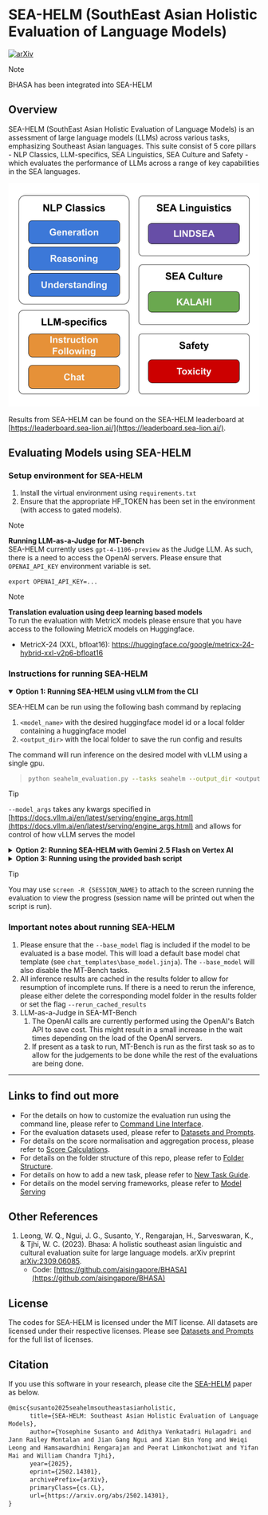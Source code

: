 # SEA-HELM (SouthEast Asian Holistic Evaluation of Language Models)

[![arXiv](https://img.shields.io/badge/arXiv-2502.14301-b31b1b.svg)](https://arxiv.org/abs/2502.14301)

> [!NOTE]  
> BHASA has been integrated into SEA-HELM

## Overview
SEA-HELM (SouthEast Asian Holistic Evaluation of Language Models) is an assessment of large language models (LLMs) across various tasks, emphasizing Southeast Asian languages. This suite consist of 5 core pillars - NLP Classics, LLM-specifics, SEA Linguistics, SEA Culture and Safety - which evaluates the performance of LLMs across a range of key capabilities in the SEA languages.

![SEA-HELM pillars](docs/assets/seahelm_pillars.png)

Results from SEA-HELM can be found on the SEA-HELM leaderboard at [https://leaderboard.sea-lion.ai/](https://leaderboard.sea-lion.ai/).

## Evaluating Models using SEA-HELM

### Setup environment for SEA-HELM
1. Install the virtual environment using `requirements.txt`
2. Ensure that the appropriate HF_TOKEN has been set in the environment (with access to gated models).

> [!NOTE]  
> **Running LLM-as-a-Judge for MT-bench**  
> SEA-HELM currently uses `gpt-4-1106-preview` as the Judge LLM. As such, there is a need to access the OpenAI servers. Please ensure that `OPENAI_API_KEY` environment variable is set.
>
> ```
> export OPENAI_API_KEY=...
> ```

> [!NOTE]  
> **Translation evaluation using deep learning based models**  
> To run the evaluation with MetricX models please ensure that you have access to the following MetricX models on Huggingface.
> - MetricX-24 (XXL, bfloat16): https://huggingface.co/google/metricx-24-hybrid-xxl-v2p6-bfloat16


### Instructions for running SEA-HELM
<details open>

<summary><strong>Option 1: Running SEA-HELM using vLLM from the CLI</strong></summary>

SEA-HELM can be run using the following bash command by replacing
1. `<model_name>` with the desired huggingface model id or a local folder containing a huggingface model
1. `<output_dir>` with the local folder to save the run config and results

The command will run inference on the desired model with vLLM using a single gpu.
> ```bash
> python seahelm_evaluation.py --tasks seahelm --output_dir <output_dir> --model_type vllm --model_name <model_name> --model_args "dtype=bfloat16,enable_prefix_caching=True,tensor_parallel_size=1"
> ```
</details>

> [!TIP]  
> `--model_args` takes any kwargs specified in [https://docs.vllm.ai/en/latest/serving/engine_args.html](https://docs.vllm.ai/en/latest/serving/engine_args.html) and allows for control of how vLLM serves the model

<details>

<summary><strong>Option 2: Running SEA-HELM with Gemini 2.5 Flash on Vertex AI</strong></summary>

SEA-HELM can be run with Gemini 2.5 Flash using Google Cloud Vertex AI. This is useful when you don't have local GPU resources.

**Setup:**
```bash
cd sea_helm
bash setup_gemini.sh
```

**Run benchmark:**
```bash
python3 seahelm_gemini2_5flash.py --project-id YOUR_PROJECT_ID
```

**Or use the convenient runner script:**
```bash
bash run_gemini_benchmark.sh --project-id YOUR_PROJECT_ID
```

For detailed instructions, see [README_GEMINI.md](README_GEMINI.md).
</details>

<details>

<summary><strong>Option 3: Running using the provided bash script</strong></summary>

To run the evaluation:
1. Specify the path to the output directory (for the model generations, results JSON and log files) as well as the models to be evaluated in `run_evaluation.sh`
1. Then run the evaluation with the following command:

```bash
bash run_evaluation.sh
```

This sets up a screen screen running the SEA-HELM evaluation python script
</details>

> [!TIP]  
> You may use `screen -R {SESSION_NAME}` to attach to the screen running the evaluation to view the progress (session name will be printed out when the script is run).

### Important notes about running SEA-HELM
  
1. Please ensure that the `--base_model` flag is included if the model to be evaluated is a base model. This will load a default base model chat template (see `chat_templates\base_model.jinja`). The `--base_model` will also disable the MT-Bench tasks.
1. All inference results are cached in the results folder to allow for resumption of incomplete runs. If there is a need to rerun the inference, please either delete the corresponding model folder in the results folder or set the flag `--rerun_cached_results`
1. LLM-as-a-Judge in SEA-MT-Bench
    1. The OpenAI calls are currently performed using the OpenAI's Batch API to save cost. This might result in a small increase in the wait times depending on the load of the OpenAI servers.
    1. If present as a task to run, MT-Bench is run as the first task so as to allow for the judgements to be done while the rest of the evaluations are being done.

***

## Links to find out more
* For the details on how to customize the evaluation run using the command line, please refer to [Command Line Interface](docs/cli.md).
* For the evaluation datasets used, please refer to [Datasets and Prompts](docs/datasets_and_prompts.md).
* For details on the score normalisation and aggregation process, please refer to [Score Calculations](docs/score_calculations.md).
* For details on the folder structure of this repo, please refer to [Folder Structure](docs/seahelm_folder_structure.md).
* For details on how to add a new task, please refer to [New Task Guide](docs/new_task_guide.md).
* For details on the model serving frameworks, please refer to [Model Serving](docs/serving_models.md)

## Other References
1. Leong, W. Q., Ngui, J. G., Susanto, Y., Rengarajan, H., Sarveswaran, K., & Tjhi, W. C. (2023). Bhasa: A holistic southeast asian linguistic and cultural evaluation suite for large language models. arXiv preprint [arXiv:2309.06085](https://arxiv.org/abs/2309.06085).
    - Code: [https://github.com/aisingapore/BHASA](https://github.com/aisingapore/BHASA)

## License
The codes for SEA-HELM is licensed under the MIT license. All datasets are licensed under their respective licenses. Please see [Datasets and Prompts](docs/datasets_and_prompts.md) for the full list of licenses.

## Citation
If you use this software in your research, please cite the [SEA-HELM](https://arxiv.org/abs/2502.14301) paper as below.
```
@misc{susanto2025seahelmsoutheastasianholistic,
      title={SEA-HELM: Southeast Asian Holistic Evaluation of Language Models}, 
      author={Yosephine Susanto and Adithya Venkatadri Hulagadri and Jann Railey Montalan and Jian Gang Ngui and Xian Bin Yong and Weiqi Leong and Hamsawardhini Rengarajan and Peerat Limkonchotiwat and Yifan Mai and William Chandra Tjhi},
      year={2025},
      eprint={2502.14301},
      archivePrefix={arXiv},
      primaryClass={cs.CL},
      url={https://arxiv.org/abs/2502.14301}, 
}
```
